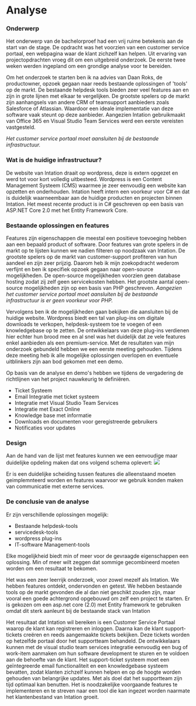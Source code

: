 # Analyse
### Onderwerp
Het onderwerp van de bachelorproef had een vrij ruime betekenis aan de start van de stage. De opdracht was het voorzien van een customer service portaal, een webpagina waar de klant zichzelf kan helpen. Uit ervaring van projectopdrachten vroeg dit om een uitgebreid onderzoek. De eerste twee weken werden ingepland om een grondige analyse voor te bereiden.

Om het onderzoek te starten ben ik na advies van Daan Roks, de productowner, opzoek gegaan naar reeds bestaande oplossingen of 'tools' op de markt. De bestaande helpdesk tools bieden zeer veel features aan en zijn in grote lijnen met elkaar te vergelijken. De grootste spelers op de markt zijn aanhangsels van andere CRM of teamsupport aanbieders zoals Salesforce of Atlassian. Waardoor een ideale implementatie van deze software vaak steunt op deze aanbieder. Aangezien Intation gebruikmaakt van Office 365 en Visual Studio Team Services werd een eerste vereisten vastgesteld. 

*Het customer service portaal moet aansluiten bij de bestaande infrastructuur.*

### Wat is de huidige infrastructuur?
De website van Intation draait op wordpress, deze is extern opgezet en werd tot voor kort volledig uitbesteed. Wordpress is een Content Management Systeem (CMS) waarmee je zeer eenvoudig een website kan opzetten en onderhouden. Intation heeft intern een voorkeur voor C# en dat is duidelijk waarneembaar aan de huidige producten en projecten binnen Intation. Het meest recente product is in C# geschreven op een basis van ASP.NET Core 2.0 met het Entity Framework Core.

### Bestaande oplossingen en features
Features zijn eigenschappen die meestal een positieve toevoeging hebben aan een bepaald product of software.
Door features van grote spelers in de markt op te lijsten kunnen we nadien filteren op noodzaak van Intation. De grootste spelers op de markt van customer-support profiteren van hun aandeel en zijn zeer prijzig. Daarom heb ik mijn zoekopdracht wederom verfijnt en ben ik specifiek opzoek gegaan naar open-source mogelijkheden. De open-source mogelijkheden voorzien geen database hosting zodat zij zelf geen servicekosten hebben. Het grootste aantal open-source mogelijkheden zijn op een basis van PHP geschreven. 
*Aangezien het customer service portaal moet aansluiten bij de bestaande infrastructuur is er geen voorkeur voor PHP.*

Vervolgens ben ik de mogelijkheden gaan bekijken die aansluiten bij de huidige website. Wordpress biedt een tal van plug-ins om digitale downloads te verkopen, helpdesk-systeem toe te voegen of een knowledgebase op te zetten. De ontwikkelaars van deze plug-ins verdienen hier echter hun brood mee en al snel was het duidelijk dat ze vele features enkel aanbieden als een premium-service. Met de resultaten van mijn onderzoek gebundeld hebben we een eerste meeting gehouden. Tijdens deze meeting heb ik alle mogelijke oplossingen overlopen en eventuele uitblinkers zijn aan bod gekomen met een demo.

Op basis van de analyse en demo's hebben we tijdens de vergadering de richtlijnen van het project nauwkeurig te definiëren.

* Ticket Systeem 
* Email Integratie met ticket systeem 
* Integratie met Visual Studio Team Services 
* Integratie met Exact Online 
* Knowledge base met informatie  
* Downloads en documenten voor geregistreerde gebruikers 
* Notificaties voor updates

### Design
Aan de hand van de lijst met features kunnen we een eenvoudige maar duidelijke opdeling maken dat ons volgend schema oplevert:
<img src="/Images/functional-design.png" />

Er is een duidelijke scheiding tussen features die alleenstaand moeten geimplemnteerd worden en features waarvoor we gebruik konden maken van communicatie met externe services.

### De conclusie van de analyse
Er zijn verschillende oplossingen mogelijk: 
* Bestaande helpdesk-tools 
* servicedesk-tools
* wordpress plug-ins 
* IT-software Management-tools 

Elke mogelijkheid biedt min of meer voor de gevraagde eigenschappen een oplossing. Min of meer wilt zeggen dat sommige gecombineerd moeten worden om een resultaat te bekomen. 

Het was een zeer leerrijk onderzoek, voor zowel mezelf als Intation. We hebben features ontdekt, ondervonden en getest. We hebben bestaande tools op de markt gevonden die al dan niet geschikt zouden zijn, maar vooral een goede achtergrond opgebouwd om zelf een project te starten. Er is gekozen om een asp.net core (2.0) met Entity framework te gebruiken omdat dit sterk aanleunt bij de bestaande stack van Intation

Het resultaat dat Intation wil bereiken is een Customer Service Portaal waarop de klant kan registreren en inloggen. Daarna kan de klant support-tickets creëren en reeds aangemaakte tickets bekijken. Deze tickets worden op hetzelfde portaal door het supportteam behandeld. De ontwikkelaars kunnen met de visual studio team services integratie eenvoudig een bug of work-item aanmaken om hun software development te sturen en te voldoen aan de behoefte van de klant. Het support-ticket systeem moet een geïntegreerde email functionaliteit en een knowledgebase systeem bevatten, zodat klanten zichzelf kunnen helpen en op de hoogte worden gehouden van belangrijke updates. Met als doel dat het supportteam zijn tijd optimaal kan benutten. Het is noodzakelijke voorgaande features te implementeren en te streven naar een tool die kan ingezet worden naarmate het klantenbestand van Intation groeit.

